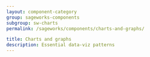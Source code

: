 ```yaml
---
layout: component-category
group: sageworks-components
subgroup: sw-charts
permalink: /sageworks/components/charts-and-graphs/

title: Charts and graphs
description: Essential data-viz patterns
---
```

